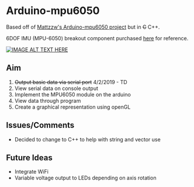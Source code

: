 # Arduino-mpu6050

Based off of [Mattzzw's Arduino-mpu6050 project](https://github.com/mattzzw/Arduino-mpu6050 "Project link") but in ~~C~~ C++. 

6DOF IMU (MPU-6050) breakout component purchased [here](https://www.ebay.com.au/itm/GY-521-MPU-6050-3-Axis-Analogue-Gyroscope-and-Accelerometer/273369131170?hash=item3fa611e8a2:g:08AAAOSwPntcPfPJ:rk:1:pf:1&frcectupt=true) for reference.

[![IMAGE ALT TEXT HERE](https://i.ytimg.com/vi/yqFfmwVufMo/hqdefault.jpg?sqp=-oaymwEjCPYBEIoBSFryq4qpAxUIARUAAAAAGAElAADIQj0AgKJDeAE=&rs=AOn4CLDUQhLYZKAQ-WxJfWnspnev9Ral4g)](https://www.youtube.com/watch?v=yqFfmwVufMo)

## Aim

1. ~~Output basic data via serial port~~  4/2/2019 - TD
2. View serial data on console output
3. Implement the MPU6050 module on the arduino
4. View data through program
5. Create a graphical representation using openGL

## Issues/Comments

* Decided to change to C++ to help with string and vector use

## Future Ideas

* Integrate WiFi
* Variable voltage output to LEDs depending on axis rotation

